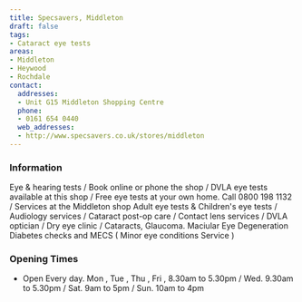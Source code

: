 ```yaml
---
title: Specsavers, Middleton
draft: false
tags:
- Cataract eye tests
areas:
- Middleton
- Heywood
- Rochdale
contact:
  addresses:
  - Unit G15 Middleton Shopping Centre
  phone:
  - 0161 654 0440
  web_addresses:
  - http://www.specsavers.co.uk/stores/middleton
---
```


### Information
Eye & hearing tests / Book online or phone the shop /
DVLA eye tests available at this shop /
Free eye tests at your own home. Call 0800 198 1132 /
Services at the Middleton shop
Adult eye tests &  Children's eye tests /
Audiology services /
Cataract post-op care /
Contact lens services /
DVLA optician / 
Dry eye clinic /
Cataracts, Glaucoma. Maciular Eye Degeneration
Diabetes checks and MECS ( Minor eye conditions
Service ) 

### Opening Times
* Open Every day.
Mon , Tue , Thu , Fri , 8.30am to 5.30pm /
Wed.  9.30am to 5.30pm /
Sat. 9am to 5pm /
Sun. 10am to 4pm

